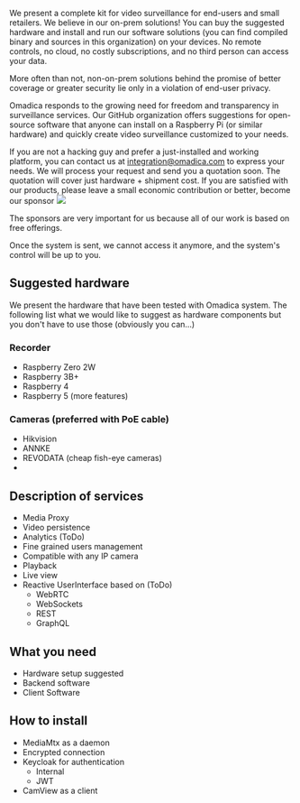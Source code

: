 We present a complete kit for video surveillance for end-users and small retailers. We believe in our on-prem solutions! You can buy the suggested hardware and install and run our software solutions (you can find compiled binary and sources in this organization) on your devices. No remote controls, no cloud, no costly subscriptions, and no third person can access your data.  

More often than not, non-on-prem solutions behind the promise of better coverage or greater security lie only in a violation of end-user privacy.

Omadica responds to the growing need for freedom and transparency in surveillance services. Our GitHub organization offers suggestions for open-source software that anyone can install on a Raspberry Pi (or similar hardware) and quickly create video surveillance customized to your needs.

If you are not a hacking guy and prefer a just-installed and working platform, you can contact us at integration@omadica.com to express your needs. We will process your request and send you a quotation soon. The quotation will cover just hardware + shipment cost. If you are satisfied with our products, please leave a small economic contribution or better, become our sponsor [![](https://img.shields.io/static/v1?label=Sponsor&message=%E2%9D%A4&logo=GitHub&color=%23fe8e86)](https://github.com/sponsors/Omadica) 

The sponsors are very important for us because all of our work is based on free offerings.

Once the system is sent, we cannot access it anymore, and the system's control will be up to you. 
 
## Suggested hardware
We present the hardware that have been tested with Omadica system. The following list what we would like to suggest as hardware components but you don't have to use those (obviously you can...)
### Recorder
* Raspberry Zero 2W
* Raspberry 3B+
* Raspberry 4
* Raspberry 5 (more features)

### Cameras (preferred with PoE cable)
* Hikvision 
* ANNKE
* REVODATA (cheap fish-eye cameras)
* 


## Description of services
* Media Proxy
* Video persistence
* Analytics (ToDo)
* Fine grained users management
* Compatible with any IP camera 
* Playback 
* Live view
* Reactive UserInterface based on (ToDo)
    * WebRTC
    * WebSockets
    * REST
    * GraphQL
## What you need
* Hardware setup suggested
* Backend software
* Client Software

## How to install
* MediaMtx as a daemon
* Encrypted connection
* Keycloak for authentication
    * Internal
    * JWT
* CamView as a client
